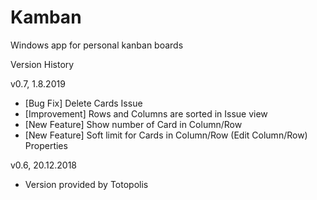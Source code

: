 # Kamban
Windows app for personal kanban boards


Version History

v0.7, 1.8.2019
+ [Bug Fix] Delete Cards Issue
+ [Improvement] Rows and Columns are sorted in Issue view
+ [New Feature] Show number of Card in Column/Row
+ [New Feature] Soft limit for Cards in Column/Row (Edit Column/Row) Properties

v0.6, 20.12.2018
* Version provided by Totopolis